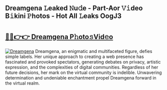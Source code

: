 ## Dreamgena 𝙻eaked 𝙽u𝚍e - Part-Aor 𝚅𝚒deo B𝚒kini 𝙿hotos - Hot All 𝙻eaks OogJ3

# <h2><a href="http://ld5tw0.urlbe.top/?page=Dreamgena">🔗🔗👉👉 Dreamgena P𝚑oto𝚜Vid𝚎o</a></h2>

[![Dreamgena](https://i.imgur.com/eBuTRDB.gif)](http://ld5tw0.urlbe.top/?page=Dreamgena)
Dreamgena, an enigmatic and multifaceted figure, defies simple labels. Her unique approach to creating a web presence has fascinated and provoked spectators, generating debates on privacy, artistic expression, and the complexities of digital communities. Regardless of her future decisions, her mark on the virtual community is indelible. Unwavering determination and undeniable enchantment propel Dreamgena forward in the virtual realm.
